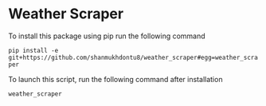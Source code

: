 # Weather Scraper

To install this package using pip run the following command

`pip install -e git+https://github.com/shanmukhdontu8/weather_scraper#egg=weather_scraper`

To launch this script, run the following command after installation

`weather_scraper`

